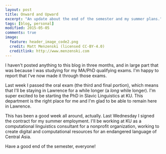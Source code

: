 ```yaml
---
layout: post
title: Onward and Upward
excerpt: "An update about the end of the semester and my summer plans."
tags: [blog, personal]
modified: 2015-05-05
comments: true
image:
  feature: header_image_code2.png
  credit: Matt Menzenski (licensed CC-BY-4.0)
  creditlink: http://www.menzenski.com
---
```


I haven't posted anything to this blog in three months, and in large
part that was because I was studying for my MA/PhD qualifying
exams. I'm happy to report that I've now made it through those exams.

Last week I passed the oral exam (the third and final portion), which
means that I'll be staying in Lawrence for a while longer (a *long*
while longer). I'm super excited to be starting the PhD in Slavic
Linguistics at KU. This department is the right place for me and I'm
glad to be able to remain here in Lawrence.

This has been a good week all around, actually. Last Wednesday I signed
the contract for my summer employment. I'll be working at KU as a
computational linguistics consultant for a nonprofit organization,
working to create digital and computational resources for an
endangered language of Central Asia.

Have a good end of the semester, everyone!
